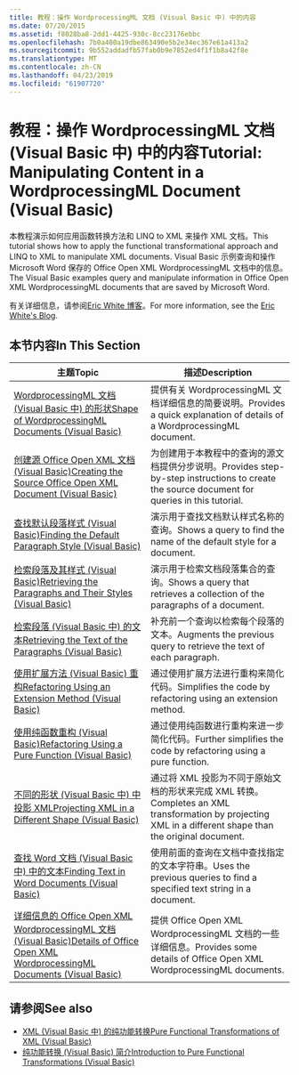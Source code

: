 ```yaml
---
title: 教程：操作 WordprocessingML 文档 (Visual Basic 中) 中的内容
ms.date: 07/20/2015
ms.assetid: f8028ba8-2dd1-4425-930c-8cc23176ebbc
ms.openlocfilehash: 7b0a400a19dbe863490e5b2e34ec367e61a413a2
ms.sourcegitcommit: 9b552addadfb57fab0b9e7852ed4f1f1b8a42f8e
ms.translationtype: MT
ms.contentlocale: zh-CN
ms.lasthandoff: 04/23/2019
ms.locfileid: "61907720"
---
```

# <a name="tutorial-manipulating-content-in-a-wordprocessingml-document-visual-basic"></a><span data-ttu-id="d3db9-102">教程：操作 WordprocessingML 文档 (Visual Basic 中) 中的内容</span><span class="sxs-lookup"><span data-stu-id="d3db9-102">Tutorial: Manipulating Content in a WordprocessingML Document (Visual Basic)</span></span>
<span data-ttu-id="d3db9-103">本教程演示如何应用函数转换方法和 LINQ to XML 来操作 XML 文档。</span><span class="sxs-lookup"><span data-stu-id="d3db9-103">This tutorial shows how to apply the functional transformational approach and LINQ to XML to manipulate XML documents.</span></span> <span data-ttu-id="d3db9-104">Visual Basic 示例查询和操作 Microsoft Word 保存的 Office Open XML WordprocessingML 文档中的信息。</span><span class="sxs-lookup"><span data-stu-id="d3db9-104">The Visual Basic examples query and manipulate information in Office Open XML WordprocessingML documents that are saved by Microsoft Word.</span></span>  
  
 <span data-ttu-id="d3db9-105">有关详细信息，请参阅[Eric White 博客](http://www.ericwhite.com)。</span><span class="sxs-lookup"><span data-stu-id="d3db9-105">For more information, see the [Eric White's Blog](http://www.ericwhite.com).</span></span>  
  
## <a name="in-this-section"></a><span data-ttu-id="d3db9-106">本节内容</span><span class="sxs-lookup"><span data-stu-id="d3db9-106">In This Section</span></span>  
  
|<span data-ttu-id="d3db9-107">主题</span><span class="sxs-lookup"><span data-stu-id="d3db9-107">Topic</span></span>|<span data-ttu-id="d3db9-108">描述</span><span class="sxs-lookup"><span data-stu-id="d3db9-108">Description</span></span>|  
|-----------|-----------------|  
|[<span data-ttu-id="d3db9-109">WordprocessingML 文档 (Visual Basic 中) 的形状</span><span class="sxs-lookup"><span data-stu-id="d3db9-109">Shape of WordprocessingML Documents (Visual Basic)</span></span>](../../../../visual-basic/programming-guide/concepts/linq/shape-of-wordprocessingml-documents.md)|<span data-ttu-id="d3db9-110">提供有关 WordprocessingML 文档详细信息的简要说明。</span><span class="sxs-lookup"><span data-stu-id="d3db9-110">Provides a quick explanation of details of a WordprocessingML document.</span></span>|  
|[<span data-ttu-id="d3db9-111">创建源 Office Open XML 文档 (Visual Basic)</span><span class="sxs-lookup"><span data-stu-id="d3db9-111">Creating the Source Office Open XML Document (Visual Basic)</span></span>](../../../../visual-basic/programming-guide/concepts/linq/creating-the-source-office-open-xml-document.md)|<span data-ttu-id="d3db9-112">为创建用于本教程中的查询的源文档提供分步说明。</span><span class="sxs-lookup"><span data-stu-id="d3db9-112">Provides step-by-step instructions to create the source document for queries in this tutorial.</span></span>|  
|[<span data-ttu-id="d3db9-113">查找默认段落样式 (Visual Basic)</span><span class="sxs-lookup"><span data-stu-id="d3db9-113">Finding the Default Paragraph Style (Visual Basic)</span></span>](../../../../visual-basic/programming-guide/concepts/linq/finding-the-default-paragraph-style.md)|<span data-ttu-id="d3db9-114">演示用于查找文档默认样式名称的查询。</span><span class="sxs-lookup"><span data-stu-id="d3db9-114">Shows a query to find the name of the default style for a document.</span></span>|  
|[<span data-ttu-id="d3db9-115">检索段落及其样式 (Visual Basic)</span><span class="sxs-lookup"><span data-stu-id="d3db9-115">Retrieving the Paragraphs and Their Styles (Visual Basic)</span></span>](../../../../visual-basic/programming-guide/concepts/linq/retrieving-the-paragraphs-and-their-styles.md)|<span data-ttu-id="d3db9-116">演示用于检索文档段落集合的查询。</span><span class="sxs-lookup"><span data-stu-id="d3db9-116">Shows a query that retrieves a collection of the paragraphs of a document.</span></span>|  
|[<span data-ttu-id="d3db9-117">检索段落 (Visual Basic 中) 的文本</span><span class="sxs-lookup"><span data-stu-id="d3db9-117">Retrieving the Text of the Paragraphs (Visual Basic)</span></span>](../../../../visual-basic/programming-guide/concepts/linq/retrieving-the-text-of-the-paragraphs.md)|<span data-ttu-id="d3db9-118">补充前一个查询以检索每个段落的文本。</span><span class="sxs-lookup"><span data-stu-id="d3db9-118">Augments the previous query to retrieve the text of each paragraph.</span></span>|  
|[<span data-ttu-id="d3db9-119">使用扩展方法 (Visual Basic) 重构</span><span class="sxs-lookup"><span data-stu-id="d3db9-119">Refactoring Using an Extension Method (Visual Basic)</span></span>](../../../../visual-basic/programming-guide/concepts/linq/refactoring-using-an-extension-method.md)|<span data-ttu-id="d3db9-120">通过使用扩展方法进行重构来简化代码。</span><span class="sxs-lookup"><span data-stu-id="d3db9-120">Simplifies the code by refactoring using an extension method.</span></span>|  
|[<span data-ttu-id="d3db9-121">使用纯函数重构 (Visual Basic)</span><span class="sxs-lookup"><span data-stu-id="d3db9-121">Refactoring Using a Pure Function (Visual Basic)</span></span>](../../../../visual-basic/programming-guide/concepts/linq/refactoring-using-a-pure-function.md)|<span data-ttu-id="d3db9-122">通过使用纯函数进行重构来进一步简化代码。</span><span class="sxs-lookup"><span data-stu-id="d3db9-122">Further simplifies the code by refactoring using a pure function.</span></span>|  
|[<span data-ttu-id="d3db9-123">不同的形状 (Visual Basic 中) 中投影 XML</span><span class="sxs-lookup"><span data-stu-id="d3db9-123">Projecting XML in a Different Shape (Visual Basic)</span></span>](../../../../visual-basic/programming-guide/concepts/linq/projecting-xml-in-a-different-shape.md)|<span data-ttu-id="d3db9-124">通过将 XML 投影为不同于原始文档的形状来完成 XML 转换。</span><span class="sxs-lookup"><span data-stu-id="d3db9-124">Completes an XML transformation by projecting XML in a different shape than the original document.</span></span>|  
|[<span data-ttu-id="d3db9-125">查找 Word 文档 (Visual Basic 中) 中的文本</span><span class="sxs-lookup"><span data-stu-id="d3db9-125">Finding Text in Word Documents (Visual Basic)</span></span>](../../../../visual-basic/programming-guide/concepts/linq/finding-text-in-word-documents.md)|<span data-ttu-id="d3db9-126">使用前面的查询在文档中查找指定的文本字符串。</span><span class="sxs-lookup"><span data-stu-id="d3db9-126">Uses the previous queries to find a specified text string in a document.</span></span>|  
|[<span data-ttu-id="d3db9-127">详细信息的 Office Open XML WordprocessingML 文档 (Visual Basic)</span><span class="sxs-lookup"><span data-stu-id="d3db9-127">Details of Office Open XML WordprocessingML Documents (Visual Basic)</span></span>](../../../../visual-basic/programming-guide/concepts/linq/details-of-office-open-xml-wordprocessingml-documents.md)|<span data-ttu-id="d3db9-128">提供 Office Open XML WordprocessingML 文档的一些详细信息。</span><span class="sxs-lookup"><span data-stu-id="d3db9-128">Provides some details of Office Open XML WordprocessingML documents.</span></span>|  
  
## <a name="see-also"></a><span data-ttu-id="d3db9-129">请参阅</span><span class="sxs-lookup"><span data-stu-id="d3db9-129">See also</span></span>

- [<span data-ttu-id="d3db9-130">XML (Visual Basic 中) 的纯功能转换</span><span class="sxs-lookup"><span data-stu-id="d3db9-130">Pure Functional Transformations of XML (Visual Basic)</span></span>](../../../../visual-basic/programming-guide/concepts/linq/pure-functional-transformations-of-xml.md)
- [<span data-ttu-id="d3db9-131">纯功能转换 (Visual Basic) 简介</span><span class="sxs-lookup"><span data-stu-id="d3db9-131">Introduction to Pure Functional Transformations (Visual Basic)</span></span>](../../../../visual-basic/programming-guide/concepts/linq/introduction-to-pure-functional-transformations.md)
